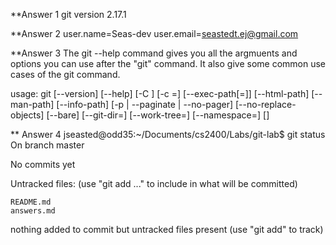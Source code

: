 **Answer 1
git version 2.17.1

**Answer 2
user.name=Seas-dev
user.email=seastedt.ej@gmail.com

**Answer 3
The git --help command gives you all the argmuents and options you can use after the "git" command. It also give some common use cases of the git command.

usage: git [--version] [--help] [-C <path>] [-c <name>=<value>]
           [--exec-path[=<path>]] [--html-path] [--man-path] [--info-path]
           [-p | --paginate | --no-pager] [--no-replace-objects] [--bare]
           [--git-dir=<path>] [--work-tree=<path>] [--namespace=<name>]
           <command> [<args>]

** Answer 4
jseasted@odd35:~/Documents/cs2400/Labs/git-lab$ git status
On branch master

No commits yet

Untracked files:
  (use "git add <file>..." to include in what will be committed)

	README.md
	answers.md

nothing added to commit but untracked files present (use "git add" to track)
